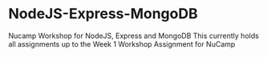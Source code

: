# NodeJS-Express-MongoDB
Nucamp Workshop for NodeJS, Express and MongoDB
This currently holds all assignments up to the Week 1 Workshop Assignment for NuCamp
